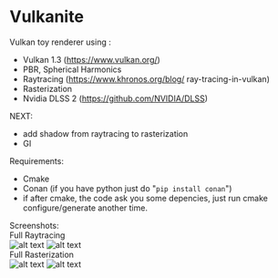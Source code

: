 # Vulkanite

Vulkan toy renderer using :
* Vulkan 1.3 (https://www.vulkan.org/)
* PBR, Spherical Harmonics
* Raytracing (https://www.khronos.org/blog/
ray-tracing-in-vulkan)
* Rasterization
* Nvidia DLSS 2 (https://github.com/NVIDIA/DLSS)

NEXT: 
* add shadow from raytracing to rasterization
* GI

Requirements:
* Cmake
* Conan (if you have python just do "`pip install conan`")
* if after cmake, the code ask you some depencies, just run cmake configure/generate another time.
  
Screenshots:  
Full Raytracing  
![alt text](screenshots/screenshot1.jpg "Raytracing")
![alt text](screenshots/screenshot2.jpg "Raytracing")  
Full Rasterization  
![alt text](screenshots/screenshot3.jpg "Rasterization")
![alt text](screenshots/screenshot4.jpg "Rasterization")
